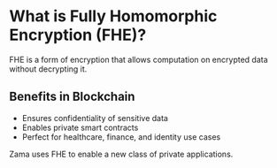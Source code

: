 # What is Fully Homomorphic Encryption (FHE)?

FHE is a form of encryption that allows computation on encrypted data without decrypting it.

## Benefits in Blockchain

- Ensures confidentiality of sensitive data
- Enables private smart contracts
- Perfect for healthcare, finance, and identity use cases

Zama uses FHE to enable a new class of private applications.
